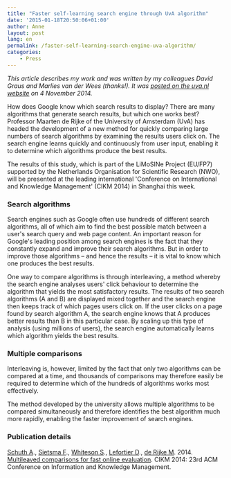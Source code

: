 ```yaml
---
title: "Faster self-learning search engine through UvA algorithm"
date: '2015-01-18T20:50:06+01:00'
author: Anne
layout: post
lang: en
permalink: /faster-self-learning-search-engine-uva-algorithm/
categories:
    - Press
---
```


*This article describes my work and was written by my colleagues David Graus and Marlies van der Wees (thanks!). It
was [posted on the uva.nl website](http://www.uva.nl/en/about-the-uva/organisation/faculties/content/faculteit-der-natuurwetenschappen-wiskunde-en-informatica/shared-content/news/2014/11/faster-self-learning-search-engine.html)
on 4 November 2014.*

How does Google know which search results to display? There are many algorithms that generate search results, but which
one works best? Professor Maarten de Rijke of the University of Amsterdam (UvA) has headed the development of a new
method for quickly comparing large numbers of search algorithms by examining the results users click on. The search
engine learns quickly and continuously from user input, enabling it to determine which algorithms produce the best
results.

The results of this study, which is part of the LiMoSINe Project (EU/FP7) supported by the Netherlands Organisation for
Scientific Research (NWO), will be presented at the leading international 'Conference on International and Knowledge
Management' (CIKM 2014) in Shanghai this week.

### Search algorithms

Search engines such as Google often use hundreds of different search algorithms, all of which aim to find the best
possible match between a user's search query and web page content. An important reason for Google's leading position
among search engines is the fact that they constantly expand and improve their search algorithms. But in order to
improve those algorithms – and hence the results – it is vital to know which one produces the best results.

One way to compare algorithms is through interleaving, a method whereby the search engine analyses users' click
behaviour to determine the algorithm that yields the most satisfactory results. The results of two search algorithms (A
and B) are displayed mixed together and the search engine then keeps track of which pages users click on. If the user
clicks on a page found by search algorithm A, the search engine knows that A produces better results than B in this
particular case. By scaling up this type of analysis (using millions of users), the search engine automatically learns
which algorithm yields the best results.

### Multiple comparisons

Interleaving is, however, limited by the fact that only two algorithms can be compared at a time, and thousands of
comparisons may therefore easily be required to determine which of the hundreds of algorithms works most effectively.

The method developed by the university allows multiple algorithms to be compared simultaneously and therefore identifies
the best algorithm much more rapidly, enabling the faster improvement of search engines.

### Publication details

[Schuth A](http://ilps.science.uva.nl/publications/author/54)., [Sietsma F](http://ilps.science.uva.nl/publications/author/529)., [Whiteson S](http://ilps.science.uva.nl/publications/author/7)., [Lefortier D](http://ilps.science.uva.nl/publications/author/532)., [de Rijke M](http://ilps.science.uva.nl/publications/author/515). 2014. [Multileaved comparisons for fast online evaluation](http://ilps.science.uva.nl/biblio/multileaved-comparisons-fast-online-evaluation).
CIKM 2014: 23rd ACM Conference on Information and Knowledge Management.
